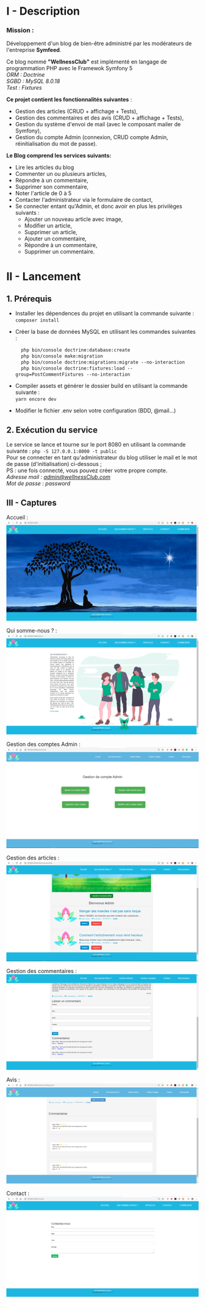 # I - Description
### Mission : 

Développement d'un blog de bien-être administré par les modérateurs de l'entreprise **Symfeed**.

Ce blog nommé __"WellnessClub"__ est implémenté en langage de programmation PHP avec le Framewok Symfony 5   
*ORM : Doctrine  
SGBD : MySQL 8.0.18  
Test : Fixtures*

__Ce projet contient les fonctionnalités suivantes__ :
-  Gestion des articles (CRUD + affichage + Tests),
-  Gestion des commentaires et des avis (CRUD + affichage + Tests),
-  Gestion du système d'envoi de mail (avec le composant mailer de Symfony),  
-  Gestion du compte Admin (connexion, CRUD compte Admin, réinitialisation du mot de passe).  


__Le Blog comprend les services suivants:__
- Lire les articles du blog
- Commenter un ou plusieurs articles,
- Répondre à un commentaire,
- Supprimer son commentaire,
- Noter l'article de 0 à 5
- Contacter l'administrateur via le formulaire de contact,
- Se connecter entant qu'Admin, et donc avoir en plus les privilèges suivants : 
  - Ajouter un nouveau article avec image,
  - Modifier un article,
  - Supprimer un article, 
  - Ajouter  un commentaire, 
  - Répondre à un commentaire,
  - Supprimer un commentaire.



# II - Lancement

## 1. Prérequis
- Installer les dépendences du projet en utilisant la commande suivante :  
   `composer install`
    
- Créer la base de données MySQL en utilisant les commandes suivantes :
	```
      php bin/console doctrine:database:create
      php bin/console make:migration
      php bin/console doctrine:migrations:migrate --no-interaction
      php bin/console doctrine:fixtures:load --group=PostCommentFixtures --no-interaction

- Compiler assets et générer le dossier build en utilisant la commande suivante :  
     `yarn encore dev`
- Modifier le fichier .env selon votre configuration (BDD, @mail...)

## 2. Exécution du service
Le service se lance et tourne sur le port 8080 en utilisant la commande suivante : `php -S 127.0.0.1:8000 -t public`  
Pour se connecter en tant qu'administrateur du blog utiliser le mail et le mot de passe (d'initialisation) ci-dessous ;  
 PS : une fois connecté, vous pouvez créer votre propre compte.   
*Adresse mail : admin@wellnessClub.com   
Mot de passe :  password*

## III - Captures
Accueil :
![Homepage](docs/images/homepage.png)

Qui somme-nous ? :
![About Us](docs/images/aboutUs.png)

Gestion des comptes Admin :
![Post](docs/images/accountCRUD.png)

Gestion des articles :
![Post](docs/images/postCRUD.png)

Gestion des commentaires :
![Post](docs/images/commentCRUD.png)

Avis :
![Post](docs/images/avis.png)

Contact :
 ![Post](docs/images/contactUs.png)

